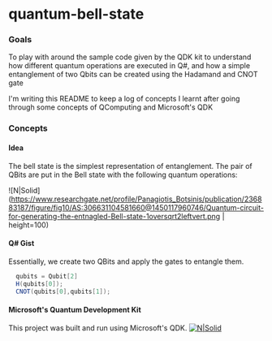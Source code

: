 # quantum-bell-state

### Goals
To play with around the sample code given by the QDK kit to understand how different quantum operations are executed in Q#, and how a simple entanglement of two Qbits can be created using the Hadamand and CNOT gate

I'm writing this README to keep a log of concepts I learnt after going through some concepts of QComputing and Microsoft's QDK
### Concepts
#### Idea
The bell state is the simplest representation of entanglement. The pair of QBits are put in the Bell state with the following quantum operations: 

![N|Solid](https://www.researchgate.net/profile/Panagiotis_Botsinis/publication/236883187/figure/fig10/AS:306631104581660@1450117960746/Quantum-circuit-for-generating-the-entnagled-Bell-state-1oversqrt2leftvert.png | height=100)

#### Q# Gist 
Essentially, we create two QBits and apply the gates to entangle them.
~~~~cs
  qubits = Qubit[2]
  H(qubits[0]);
  CNOT(qubits[0],qubits[1]);
~~~~


#### Microsoft's Quantum Development Kit 
This project was built and run using Microsoft's QDK. 
[![N|Solid](https://cdn-ak.f.st-hatena.com/images/fotolife/u/ut25252/20171215/20171215001916.png)](https://marketplace.visualstudio.com/items?itemName=quantum.DevKit)
